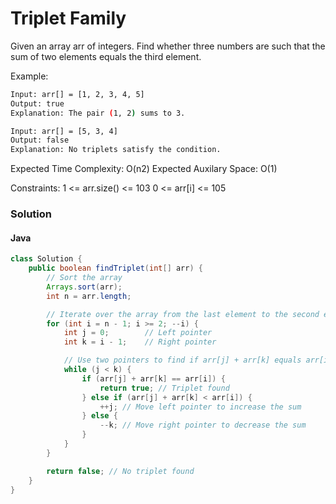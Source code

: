 # Triplet Family

Given an array arr of integers. Find whether three numbers are such that the sum of two elements equals the third element.

Example:

```bash
Input: arr[] = [1, 2, 3, 4, 5]
Output: true
Explanation: The pair (1, 2) sums to 3.
```

```bash
Input: arr[] = [5, 3, 4]
Output: false
Explanation: No triplets satisfy the condition.
```

Expected Time Complexity: O(n2)
Expected Auxilary Space: O(1)

Constraints:
1 <= arr.size() <= 103
0 <= arr[i] <= 105

### Solution

#### Java

```java
class Solution {
    public boolean findTriplet(int[] arr) {
        // Sort the array
        Arrays.sort(arr);
        int n = arr.length;

        // Iterate over the array from the last element to the second element
        for (int i = n - 1; i >= 2; --i) {
            int j = 0;        // Left pointer
            int k = i - 1;    // Right pointer

            // Use two pointers to find if arr[j] + arr[k] equals arr[i]
            while (j < k) {
                if (arr[j] + arr[k] == arr[i]) {
                    return true; // Triplet found
                } else if (arr[j] + arr[k] < arr[i]) {
                    ++j; // Move left pointer to increase the sum
                } else {
                    --k; // Move right pointer to decrease the sum
                }
            }
        }

        return false; // No triplet found
    }
}
```
